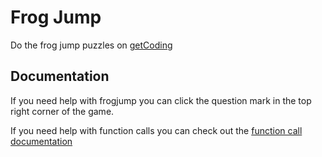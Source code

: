 # Frog Jump

Do the frog jump puzzles on [getCoding](http://www.getcoding.io/frogjump-puzzle)

## Documentation

If you need help with frogjump you can click the question mark in the top right corner of the game.

If you need help with function calls you can check out the [function call documentation](https://github.com/danleavitt0/codecamp-examples/blob/master/sequence/README.md)
